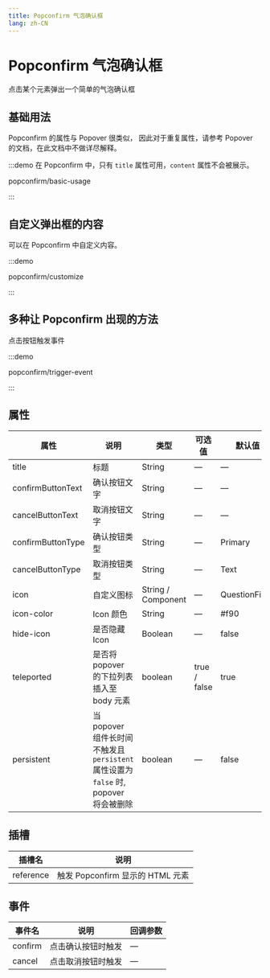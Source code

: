 ```yaml
---
title: Popconfirm 气泡确认框
lang: zh-CN
---
```


# Popconfirm 气泡确认框

点击某个元素弹出一个简单的气泡确认框

## 基础用法

Popconfirm 的属性与 Popover 很类似， 因此对于重复属性，请参考 Popover 的文档，在此文档中不做详尽解释。

:::demo 在 Popconfirm 中，只有 `title` 属性可用，`content` 属性不会被展示。

popconfirm/basic-usage

:::

## 自定义弹出框的内容

可以在 Popconfirm 中自定义内容。

:::demo

popconfirm/customize

:::

## 多种让 Popconfirm 出现的方法

点击按钮触发事件

:::demo

popconfirm/trigger-event

:::

## 属性

| 属性              | 说明                                                                                 | 类型               | 可选值       | 默认值         |
| ----------------- | ------------------------------------------------------------------------------------ | ------------------ | ------------ | -------------- |
| title             | 标题                                                                                 | String             | —            | —              |
| confirmButtonText | 确认按钮文字                                                                         | String             | —            | —              |
| cancelButtonText  | 取消按钮文字                                                                         | String             | —            | —              |
| confirmButtonType | 确认按钮类型                                                                         | String             | —            | Primary        |
| cancelButtonType  | 取消按钮类型                                                                         | String             | —            | Text           |
| icon              | 自定义图标                                                                           | String / Component | —            | QuestionFilled |
| icon-color        | Icon 颜色                                                                            | String             | —            | #f90           |
| hide-icon         | 是否隐藏 Icon                                                                        | Boolean            | —            | false          |
| teleported        | 是否将 popover 的下拉列表插入至 body 元素                                            | boolean            | true / false | true           |
| persistent        | 当 popover 组件长时间不触发且 `persistent` 属性设置为 `false` 时, popover 将会被删除 | boolean            | —            | false          |

## 插槽

| 插槽名    | 说明                             |
| --------- | -------------------------------- |
| reference | 触发 Popconfirm 显示的 HTML 元素 |

## 事件

| 事件名  | 说明               | 回调参数 |
| ------- | ------------------ | -------- |
| confirm | 点击确认按钮时触发 | —        |
| cancel  | 点击取消按钮时触发 | —        |
